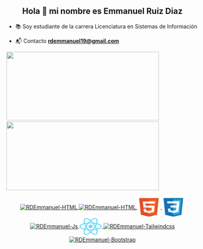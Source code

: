 <div align="center"> 
  <h2>Hola 👋 mi nombre es Emmanuel Ruiz Diaz</h2>   
</div>
<div>

  - 📚 Soy estudiante de la carrera Licenciatura en Sistemas de Información 
 
  - 📬 Contacto **rdemmanuel19@gmail.com**

</div>
<div align="">
  <a href="https://github.com/RDEmmanuel">
  <img height="180em" width="400em" src="https://github-readme-stats.vercel.app/api?username=RDEmmanuel&show_icons=true&theme=algolia&include_all_commits=true&count_private=true"/>



<img height="180em" width="400em" src="https://github-readme-stats.vercel.app/api/top-langs/?username=RDEmmanuel&layout=compact&langs_count=7&theme=algolia&"/>
</div>

<div align="center" style="display: inline_block"><br>
<img align="center" alt="RDEmmanuel-HTML" height="50" width="60" src="https://raw.githubusercontent.com/jmnote/z-icons/master/svg/c.svg">
<img align="center" alt="RDEmmanuel-HTML" height="50" width="60" src="https://raw.githubusercontent.com/jmnote/z-icons/master/svg/java.svg">
  <img align="center" alt="RDEmmanuel-HTML" height="50" width="60" src="https://raw.githubusercontent.com/devicons/devicon/master/icons/html5/html5-original.svg">
  <img align="center" alt="RDEmmanuel-CSS" height="50" width="60" src="https://raw.githubusercontent.com/devicons/devicon/master/icons/css3/css3-original.svg">
  <img align="center" alt="RDEmmanuel-Js" height="50" width="60" src="https://raw.githubusercontent.com/jmnote/z-icons/master/svg/javascript.svg">
  <img align="center" alt="RDEmmanuel-React" height="50" width="60" src="https://raw.githubusercontent.com/devicons/devicon/master/icons/react/react-original.svg">
  <img align="center" alt="RDEmmanuel-Tailwindcss" height="50" width="60" src="https://cdn.jsdelivr.net/gh/devicons/devicon/icons/tailwindcss/tailwindcss-plain.svg" />
  <img align="center" alt="RDEmmanuel-Bootstrap" height="50" width="60" src="https://cdn.jsdelivr.net/gh/devicons/devicon/icons/bootstrap/bootstrap-original.svg" />
                  
</div>
  
  ##
 
